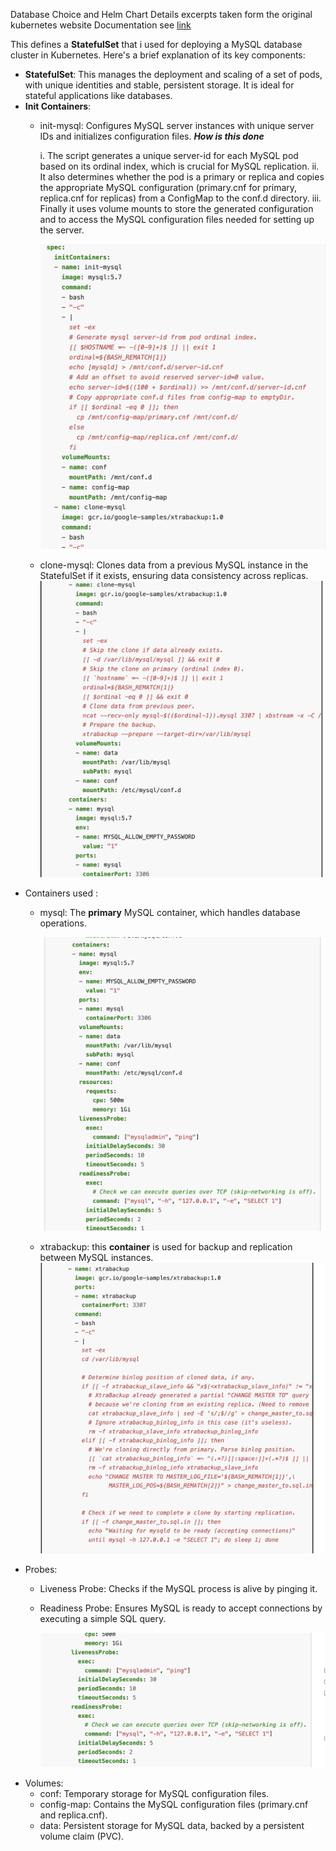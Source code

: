 Database Choice and Helm Chart Details
excerpts taken form the original kubernetes website Documentation see [link](https://kubernetes.io/docs/tasks/run-application/run-replicated-stateful-application/)

This defines a **StatefulSet** that i used for deploying a MySQL database cluster in Kubernetes. Here's a brief explanation of its key components:

* **StatefulSet**:
  This manages the deployment and scaling of a set of pods, with unique identities and stable, persistent storage. It is ideal for stateful applications like databases.
* **Init Containers**:
  * init-mysql: Configures MySQL server instances with unique server IDs and initializes configuration files.
    ***How is this done***

    i. The script generates a unique server-id for each MySQL pod based on its ordinal index, which is crucial for MySQL replication.
    ii. It also determines whether the pod is a primary or replica and copies the appropriate MySQL configuration (primary.cnf for primary, replica.cnf for replicas) from a ConfigMap to the conf.d directory.
    iii. Finally it uses volume mounts to store the generated configuration and to access the MySQL configuration files needed for setting up the server.

    ![1723367037990](image/ImplementationDetailsGuide/1723367037990.png)
  * clone-mysql: Clones data from a previous MySQL instance in the StatefulSet if it exists, ensuring data consistency across replicas.![1723367060358](image/ImplementationDetailsGuide/1723367060358.png)
* Containers used :
  * mysql: The **primary** MySQL container, which handles database operations.

    ![1723368909193](image/ImplementationDetailsGuide/1723368909193.png)
  * xtrabackup: this **container** is used  for backup and replication between MySQL instances.
    ![1723369129403](image/ImplementationDetailsGuide/1723369129403.png)
* Probes:
  * Liveness Probe: Checks if the MySQL process is alive by pinging it.
  * Readiness Probe: Ensures MySQL is ready to accept connections by executing a simple SQL query.

    ![1723389263700](image/ImplementationDetailsGuide/1723389263700.png)
* Volumes:
  * conf: Temporary storage for MySQL configuration files.
  * config-map: Contains the MySQL configuration files (primary.cnf and replica.cnf).
  * data: Persistent storage for MySQL data, backed by a persistent volume claim (PVC).
